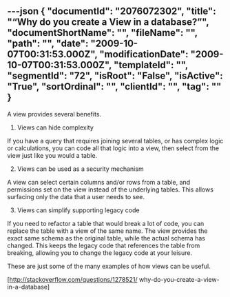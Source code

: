 ---json
{
  "documentId": "2076072302",
  "title": "“Why do you create a View in a database?”",
  "documentShortName": "",
  "fileName": "",
  "path": "",
  "date": "2009-10-07T00:31:53.000Z",
  "modificationDate": "2009-10-07T00:31:53.000Z",
  "templateId": "",
  "segmentId": "72",
  "isRoot": "False",
  "isActive": "True",
  "sortOrdinal": "",
  "clientId": "",
  "tag": ""
}
---

A view provides several benefits.

1. Views can hide complexity

If you have a query that requires joining several tables, or has complex logic or calculations, you can code all that logic into a view, then select from the view just like you would a table.

2. Views can be used as a security mechanism

A view can select certain columns and/or rows from a table, and permissions set on the view instead of the underlying tables. This allows surfacing only the data that a user needs to see.

3. Views can simplify supporting legacy code

If you need to refactor a table that would break a lot of code, you can replace the table with a view of the same name. The view provides the exact same schema as the original table, while the actual schema has changed. This keeps the legacy code that references the table from breaking, allowing you to change the legacy code at your leisure.

These are just some of the many examples of how views can be useful.

[http://stackoverflow.com/questions/1278521/
    why-do-you-create-a-view-in-a-database]
